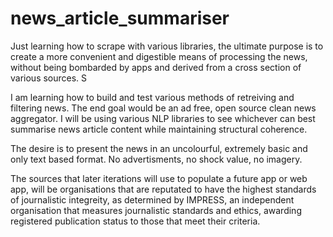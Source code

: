 # news_article_summariser

Just learning how to scrape with various libraries, the ultimate purpose is to create a more convenient and digestible means of processing the news, without being bombarded by apps and derived from a cross section of various sources. S

I am learning how to build and test various methods of retreiving and filtering news. The end goal would be an ad free, open source clean news aggregator.
I will be using various NLP libraries to see whichever can best summarise news article content while maintaining structural coherence. 

The desire is to present the news in an uncolourful, extremely basic and only text based format. No advertisments, no shock value, no imagery.

The sources that later iterations will use to populate a future app or web app, will be organisations that are reputated to have the highest standards of journalistic
integreity, as determined by IMPRESS, an independent organisation that measures journalistic standards and ethics, awarding registered publication status to those that meet their criteria.



